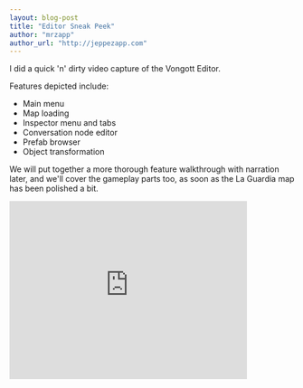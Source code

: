 ```yaml
---
layout: blog-post
title: "Editor Sneak Peek"
author: "mrzapp"
author_url: "http://jeppezapp.com"
---
```

I did a quick 'n' dirty video capture of the Vongott Editor.  
  
Features depicted include:

- Main menu
- Map loading
- Inspector menu and tabs
- Conversation node editor
- Prefab browser
- Object transformation

We will put together a more thorough feature walkthrough with narration later, and we'll cover the gameplay parts too, as soon as the La Guardia map has been polished a bit.

<iframe width="420" height="315" src="http://www.youtube.com/embed/y__lPcWgjCA?wmode=transparent" frameborder="0"> </iframe>	
